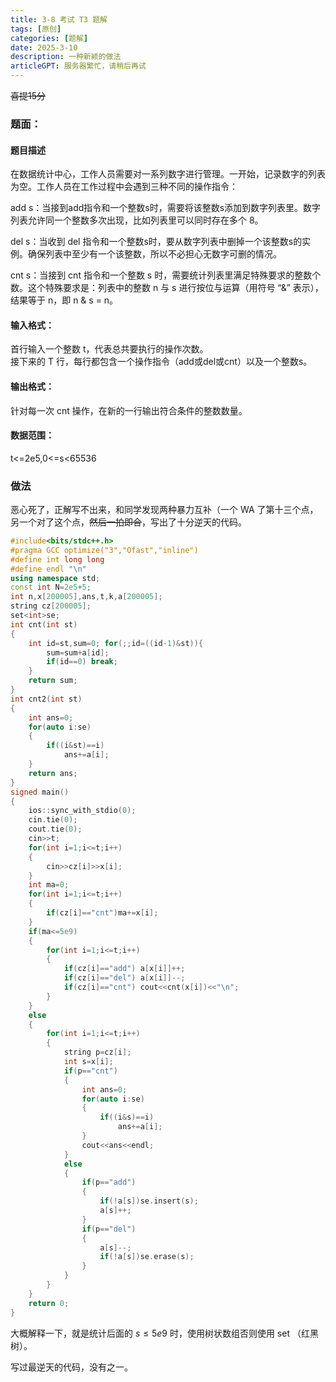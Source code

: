 ```yaml
---
title: 3-8 考试 T3 题解
tags: [原创]
categories: [题解]
date: 2025-3-10
description: 一种新颖的做法
articleGPT: 服务器繁忙，请稍后再试
---
```


~~喜提15分~~

### 题面：
#### 题目描述
在数据统计中心，工作人员需要对一系列数字进行管理。一开始，记录数字的列表为空。工作人员在工作过程中会遇到三种不同的操作指令：

add  s：当接到add指令和一个整数s时，需要将该整数s添加到数字列表里。数字列表允许同一个整数多次出现，比如列表里可以同时存在多个 8。

del  s：当收到 del 指令和一个整数s时，要从数字列表中删掉一个该整数s的实例。确保列表中至少有一个该整数，所以不必担心无数字可删的情况。

cnt  s：当接到 cnt 指令和一个整数 s 时，需要统计列表里满足特殊要求的整数个数。这个特殊要求是：列表中的整数 n 与 s 进行按位与运算（用符号 “&” 表示），结果等于 n，即 n & s = n。

#### 输入格式：  
首行输入一个整数 t，代表总共要执行的操作次数。  
接下来的 T 行，每行都包含一个操作指令（add或del或cnt）以及一个整数s。

#### 输出格式：  
针对每一次 cnt 操作，在新的一行输出符合条件的整数数量。

#### 数据范围：  
t<=2e5,0<=s<65536

### 做法
恶心死了，正解写不出来，和同学发现两种暴力互补（一个 WA 了第十三个点，另一个对了这个点，~~然后一拍即合~~，写出了十分逆天的代码。

```cpp
#include<bits/stdc++.h>
#pragma GCC optimize("3","Ofast","inline")
#define int long long
#define endl "\n"
using namespace std;
const int N=2e5+5;
int n,x[200005],ans,t,k,a[200005];
string cz[200005];
set<int>se;
int cnt(int st)
{
	int id=st,sum=0; for(;;id=((id-1)&st)){
		sum=sum+a[id];
		if(id==0) break;
	} 
	return sum; 
}
int cnt2(int st)
{
	int ans=0;
	for(auto i:se)
	{  
		if((i&st)==i)
			ans+=a[i];  
	} 
	return ans;
}
signed main()
{
	ios::sync_with_stdio(0);
	cin.tie(0);
	cout.tie(0);
	cin>>t;
	for(int i=1;i<=t;i++)
	{
		cin>>cz[i]>>x[i];
	} 
	int ma=0;
	for(int i=1;i<=t;i++)
	{
		if(cz[i]=="cnt")ma+=x[i];
	}
	if(ma<=5e9)
	{
		for(int i=1;i<=t;i++)
		{
			if(cz[i]=="add") a[x[i]]++;
			if(cz[i]=="del") a[x[i]]--;
			if(cz[i]=="cnt") cout<<cnt(x[i])<<"\n"; 
		}
	}
	else
	{
		for(int i=1;i<=t;i++)
		{
			string p=cz[i];
			int s=x[i];
			if(p=="cnt")
			{
				int ans=0;
				for(auto i:se)
				{  
					if((i&s)==i)
						ans+=a[i];  
				} 
				cout<<ans<<endl;
			}
			else
			{
				if(p=="add")
				{
					if(!a[s])se.insert(s);
					a[s]++;
				}
				if(p=="del")
				{
					a[s]--;
					if(!a[s])se.erase(s);
				}
			}
		}
	}
	return 0;
}
```
大概解释一下，就是统计后面的 $s \le 5e9$ 时，使用树状数组否则使用 set （红黑树）。

写过最逆天的代码，没有之一。
